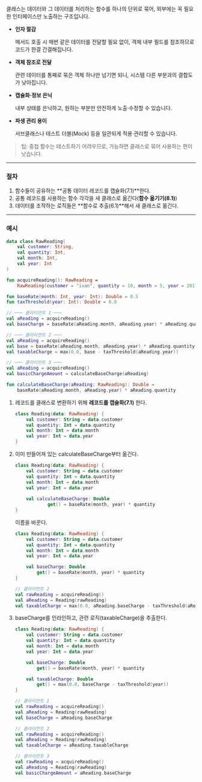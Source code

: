 클래스는 데이터와 그 데이터를 처리하는 함수를 하나의 단위로 묶어, 외부에는 꼭 필요한 인터페이스만 노출하는 구조입니다.

- **인자 절감**
    
    메서드 호출 시 매번 같은 데이터를 전달할 필요 없이, 객체 내부 필드를 참조하므로 코드가 한결 간결해집니다.
    
- **객체 참조로 전달**
    
    관련 데이터를 통째로 묶은 객체 하나만 넘기면 되니, 시스템 다른 부분과의 결합도가 낮아집니다.
    
- **캡슐화·정보 은닉**
    
    내부 상태를 은닉하고, 원하는 부분만 안전하게 노출·수정할 수 있습니다.
    
- **파생 관리 용이**
    
    서브클래스나 테스트 더블(Mock) 등을 일관되게 적용·관리할 수 있습니다.
    

> 팁: 중첩 함수는 테스트하기 어려우므로, 가능하면 클래스로 묶어 사용하는 편이 낫습니다.
> 

---

### 절차

1. 함수들이 공유하는 **공통 데이터 레코드를 캡슐화(7.1)**한다.
2. 공통 레코드를 사용하는 함수 각각을 새 클래스로 옮긴다(**함수 옮기기(8.1)**)
3. 데이터를 조작하는 로직들은 **함수로 추출(6.1)**해서 새 클래스로 옮긴다.

---

### 예시

```kotlin
data class RawReading(
    val customer: String,
    val quantity: Int,
    val month: Int,
    val year: Int
)

fun acquireReading(): RawReading =
    RawReading(customer = "ivan", quantity = 10, month = 5, year = 2017)

fun baseRate(month: Int, year: Int): Double = 0.5
fun taxThreshold(year: Int): Double = 0.0

// ─── 클라이언트 1 ───
val aReading = acquireReading()
val baseCharge = baseRate(aReading.month, aReading.year) * aReading.quantity

// ─── 클라이언트 2 ───
val aReading = acquireReading()
val base = baseRate(aReading.month, aReading.year) * aReading.quantity
val taxableCharge = max(0.0, base - taxThreshold(aReading.year))

// ─── 클라이언트 3 ───
val aReading = acquireReading()
val basicChargeAmount = calculateBaseCharge(aReading)

fun calculateBaseCharge(aReading: RawReading): Double =
    baseRate(aReading.month, aReading.year) * aReading.quantity
```

1. 레코드를 클래스로 변환하기 위해 **레코드를 캡슐화(7.1)** 한다.
    
    ```kotlin
    class Reading(data: RawReading) {
        val customer: String = data.customer
        val quantity: Int = data.quantity
        val month: Int = data.month
        val year: Int = data.year
    }
    ```
    
2. 이미 만들어져 있는 calculateBaseCharge부터 옮긴다.
    
    ```kotlin
    class Reading(data: RawReading) {
        val customer: String = data.customer
        val quantity: Int = data.quantity
        val month: Int = data.month
        val year: Int = data.year
        
        val calculateBaseCharge: Double
    		    get() = baseRate(month, year) * quantity
    }
    ```
    
    이름을 바꾼다.
    
    ```kotlin
    class Reading(data: RawReading) {
        val customer: String = data.customer
        val quantity: Int = data.quantity
        val month: Int = data.month
        val year: Int = data.year
    
        val baseCharge: Double
            get() = baseRate(month, year) * quantity
    }
    
    // 클라이언트 2
    val rawReading = acquireReading()
    val aReading = Reading(rawReading)
    val taxableCharge = max(0.0, aReading.baseCharge - taxThreshold(aReading.year))
    ```
    
3. baseCharge를 인라인하고, 관련 로직(taxableCharge)을 추출한다.
    
    ```kotlin
    class Reading(data: RawReading) {
        val customer: String = data.customer
        val quantity: Int = data.quantity
        val month: Int = data.month
        val year: Int = data.year
    
        val baseCharge: Double
            get() = baseRate(month, year) * quantity
    
        val taxableCharge: Double
            get() = max(0.0, baseCharge - taxThreshold(year))
    }
    
    // 클라이언트 1
    val rawReading = acquireReading()
    val aReading = Reading(rawReading)
    val baseCharge = aReading.baseCharge
    
    // 클라이언트 2
    val rawReading = acquireReading()
    val aReading = Reading(rawReading)
    val taxableCharge = aReading.taxableCharge
    
    // 클라이언트 3
    val rawReading = acquireReading()
    val aReading = Reading(rawReading)
    val basicChargeAmount = aReading.baseCharge
    ```
